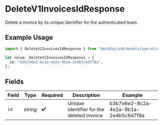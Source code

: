 # DeleteV1InvoicesIdResponse

Delete a invoice by its unique identifier for the authenticated team.

## Example Usage

```typescript
import { DeleteV1InvoicesIdResponse } from "@midday/sdk/models/operations";

let value: DeleteV1InvoicesIdResponse = {
  id: "b3b7e6e2-8c2a-4e2a-9b1a-2e4b5c6d7f8a",
};
```

## Fields

| Field                                     | Type                                      | Required                                  | Description                               | Example                                   |
| ----------------------------------------- | ----------------------------------------- | ----------------------------------------- | ----------------------------------------- | ----------------------------------------- |
| `id`                                      | *string*                                  | :heavy_check_mark:                        | Unique identifier for the deleted invoice | b3b7e6e2-8c2a-4e2a-9b1a-2e4b5c6d7f8a      |